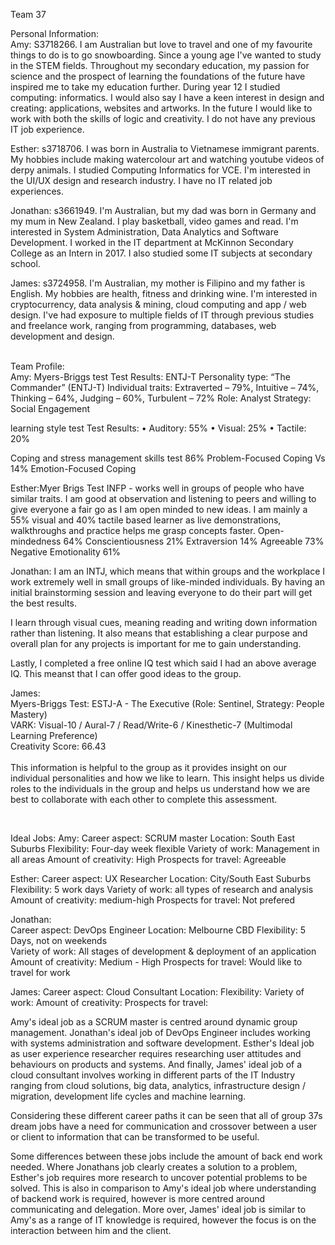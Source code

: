 Team 37

Personal Information: <br/>
Amy: S3718266. I am Australian but love to travel and one of my favourite things to do is to go snowboarding. Since a young age I've wanted to study in the STEM fields. Throughout my secondary education, my passion for science and the prospect of learning the foundations of the future have inspired me to take my education further. During year 12 I studied computing: informatics. I would also say I have a keen interest in design and creating: applications, websites and artworks. In the future I would like to work with both the skills of logic and creativity. I do not have any previous IT job experience. <br/>

Esther: s3718706. I was born in Australia to Vietnamese immigrant parents. My hobbies include making watercolour art and watching youtube videos of derpy animals. I studied Computing Informatics for VCE. I'm interested in the UI/UX design and research industry. I have no IT related job experiences.<br/>

Jonathan: s3661949. I'm Australian, but my dad was born in Germany and my mum in New Zealand. I play basketball, video games
and read. I'm interested in System Administration, Data Analytics and Software Development. I worked in the IT department at
McKinnon Secondary College as an Intern in 2017. I also studied some IT subjects at secondary school. <br/>

James: s3724958. I'm Australian, my mother is Filipino and my father is English. My hobbies are health, fitness and drinking wine. I'm interested in cryptocurrency, data analysis & mining, cloud computing and app / web design. I've had exposure to multiple fields of IT through previous studies and freelance work, ranging from programming, databases, web development and design.  
<br/>

Team Profile: <br/>
Amy: Myers-Briggs test
Test Results:
ENTJ-T
Personality type: “The Commander” (ENTJ-T)
Individual traits: Extraverted – 79%, Intuitive – 74%, Thinking – 64%, Judging – 60%, Turbulent – 72%
Role: Analyst
Strategy: Social Engagement

learning style test
Test Results:
• Auditory: 55%
• Visual: 25%
• Tactile: 20%

Coping and stress management skills test
86% Problem-Focused Coping Vs 14% Emotion-Focused Coping
 <br/>


Esther:Myer Brigs Test INFP - works well in groups of people who have similar traits. I am good at observation and listening to peers and willing to give everyone a fair go as I am open minded to new ideas.
I am mainly a 55% visual and 40% tactile based learner as live demonstrations, walkthroughs and practice helps me grasp concepts faster. 
Open-mindedness 64%
Conscientiousness 21%
Extraversion 14%
Agreeable 73%
Negative Emotionality 61%
<br/>


Jonathan: I am an INTJ, which means that within groups and the workplace I work extremely well in small groups of like-minded individuals. By having an initial brainstorming session and leaving everyone to do their part will get the best results. <br/>

I learn through visual cues, meaning reading and writing down information rather than listening. It also means that establishing a clear purpose and overall plan for any projects is important for me to gain understanding.

Lastly, I completed a free online IQ test which said I had an above average IQ. This meanst that I can offer good ideas to the group.</br>


James: <br/>
Myers-Briggs Test: ESTJ-A - The Executive (Role: Sentinel, Strategy: People Mastery) <br/>
VARK: Visual-10 / Aural-7 / Read/Write-6 / Kinesthetic-7 (Multimodal Learning Preference)<br/>
Creativity Score: 66.43 <br/>
<br/>
This information is helpful to the group as it provides insight on our individual personalities and how we like to learn. This insight helps us divide roles to the individuals in the group and helps us understand how we are best to collaborate with each other to complete this assessment.

<br/>

Ideal Jobs:
Amy: 
Career aspect: SCRUM master
Location: South East Suburbs
Flexibility: Four-day week flexible
Variety of work: Management in all areas
Amount of creativity: High
Prospects for travel: Agreeable
<br/>

Esther: 
Career aspect: UX Researcher
Location: City/South East Suburbs
Flexibility: 5 work days
Variety of work: all types of research and analysis
Amount of creativity: medium-high
Prospects for travel: Not prefered
<br/>

Jonathan:  
Career aspect: DevOps Engineer
Location: Melbourne CBD	
Flexibility: 5 Days, not on weekends	
Variety of work: All stages of development & deployment of an application
Amount of creativity: Medium - High
Prospects for travel: Would like to travel for work
<br/>

James: 
Career aspect: Cloud Consultant 
Location: 
Flexibility: 
Variety of work: 
Amount of creativity: 
Prospects for travel:<br/>


Amy's ideal job as a SCRUM master is centred around dynamic group management. Jonathan's ideal job of DevOps Engineer includes working with systems administration and software development. Esther's Ideal job as user experience researcher requires researching user attitudes and behaviours on products and systems. 
And finally, James' ideal job of a cloud consultant involves working in different parts of the IT Industry ranging from cloud solutions, big data, analytics, infrastructure design / migration, development life cycles and machine learning.

Considering these different career paths it can be seen that all of group 37s dream jobs have a need for communication and crossover between a user or client to information that can be transformed to be useful. 

Some differences between these jobs include the amount of back end work needed. Where Jonathans job clearly creates a solution to a problem, Esther's job requires more research to uncover potential problems to be solved. This is also in comparison to Amy's ideal job where understanding of backend work is required, however is more centred around communicating and delegation. More over, James' ideal job is similar to Amy's as a range of IT knowledge is required, however the focus is on the interaction between him and the client.
